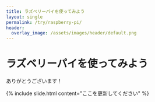 ```yaml
---
title: ラズベリーパイを使ってみよう
layout: single
permalink: /try/raspberry-pi/
header:
  overlay_image: /assets/images/header/default.png
---
```

# ラズベリーパイを使ってみよう

ありがとうございます！

{% include slide.html content="ここを更新してください" %}

